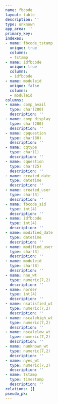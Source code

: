 ```yaml
---
name: fbcode
layout: table
description: ''
type: unknown
app_area: ''
primary_key: 
indexes:
- name: fbcode_tstamp
  unique: true
  columns:
  - tstamp
- name: idfbcode
  unique: true
  columns:
  - idfbcode
- name: moduleid
  unique: false
  columns:
  - moduleid
columns:
- name: comp_avail
  type: char(200)
  description: ''
- name: comp_display
  type: char(200)
  description: ''
- name: cpquestion
  type: char(80)
  description: ''
- name: cqtype
  type: char(1)
  description: ''
- name: cquestion
  type: char(25)
  description: ''
- name: created_date
  type: datetime
  description: ''
- name: created_user
  type: char(3)
  description: ''
- name: fbcode_sid
  type: int(4)
  description: ''
- name: idfbcode
  type: int(4)
  description: ''
- name: modified_date
  type: datetime
  description: ''
- name: modified_user
  type: char(3)
  description: ''
- name: moduleid
  type: char(8)
  description: ''
- name: nno_wt
  type: numeric(7,2)
  description: ''
- name: norder
  type: int(4)
  description: ''
- name: nsatisfied_wt
  type: numeric(7,2)
  description: ''
- name: nscalehigh_wt
  type: numeric(7,2)
  description: ''
- name: nscalelow_wt
  type: numeric(7,2)
  description: ''
- name: nunknown_wt
  type: numeric(7,2)
  description: ''
- name: nyes_wt
  type: numeric(7,2)
  description: ''
- name: tstamp
  type: timestamp
  description: ''
relations: []
pseudo_pk: 
---
```


